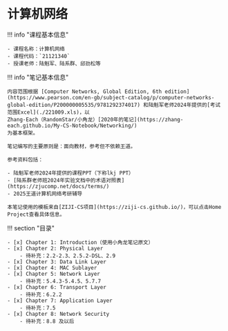 # 计算机网络

!!! info "课程基本信息"

    - 课程名称：计算机网络
    - 课程代码：`21121340`
    - 授课老师：陆魁军、陆系群、邱劲松等

!!! info "笔记基本信息"

    内容范围根据 [Computer Networks, Global Edition, 6th edition](https://www.pearson.com/en-gb/subject-catalog/p/computer-networks-global-edition/P200000005535/9781292374017) 和陆魁军老师2024年提供的[考试范围Excel](./221009.xls)，以
    Zhang-Each（RandomStar/小角龙）[2020年的笔记](https://zhang-each.github.io/My-CS-Notebook/Networking/)
    为基本框架。
    
    笔记编写的主要原则是：面向教材，参考但不依赖王道。
    
    参考资料包括：
    
    - 陆魁军老师2024年提供的课程PPT（下称lkj PPT）
    - [陆系群老师班2024年实验文档中的术语对照表](https://zjucomp.net/docs/terms/)
    - 2025王道计算机网络考研辅导
    
    本笔记使用的模板来自[ZIJI-CS项目](https://ziji-cs.github.io/)，可以点击Home Project查看具体信息。

!!! section "目录"

    - [x] Chapter 1: Introduction（使用小角龙笔记原文）
    - [x] Chapter 2: Physical Layer
    	- 待补充：2.2-2.3、2.5.2-DSL、2.9
    - [x] Chapter 3: Data Link Layer
    - [x] Chapter 4: MAC Sublayer
    - [x] Chapter 5: Network Layer
    	- 待补充：5.4.3-5.4.5、5.7.7
    - [x] Chapter 6: Transport Layer
        - 待补充：6.2.2
    - [x] Chapter 7: Application Layer
        - 待补充：7.5
    - [x] Chapter 8: Network Security
        - 待补充：8.8 及以后